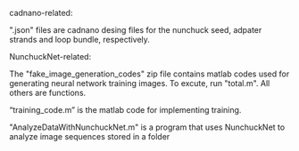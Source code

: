 cadnano-related:

".json" files are cadnano desing files for the nunchuck seed, adpater strands and loop bundle, respectively.



NunchuckNet-related:

The "fake_image_generation_codes" zip file contains matlab codes used for generating neural network training images. To excute, run "total.m". All others are functions.

“training_code.m” is the matlab code for implementing training.

"AnalyzeDataWithNunchuckNet.m" is a program that uses NunchuckNet to analyze image sequences stored in a folder
